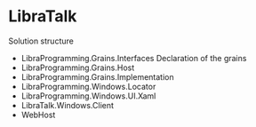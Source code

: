 # LibraTalk
Solution structure
- LibraProgramming.Grains.Interfaces
  Declaration of the grains
- LibraProgramming.Grains.Host
- LibraProgramming.Grains.Implementation
- LibraProgramming.Windows.Locator
- LibraProgramming.Windows.UI.Xaml
- LibraTalk.Windows.Client
- WebHost
